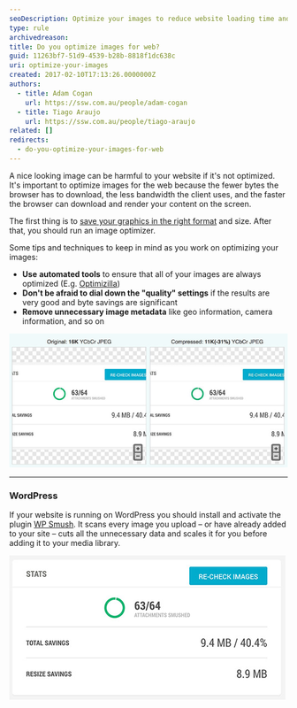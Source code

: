 ```yaml
---
seoDescription: Optimize your images to reduce website loading time and improve user experience by compressing files without sacrificing quality.
type: rule
archivedreason:
title: Do you optimize images for web?
guid: 11263bf7-51d9-4539-b28b-8818f1dc638c
uri: optimize-your-images
created: 2017-02-10T17:13:26.0000000Z
authors:
  - title: Adam Cogan
    url: https://ssw.com.au/people/adam-cogan
  - title: Tiago Araujo
    url: https://ssw.com.au/people/tiago-araujo
related: []
redirects:
  - do-you-optimize-your-images-for-web
---
```


A nice looking image can be harmful to your website if it's not optimized. It's important to optimize images for the web because the fewer bytes the browser has to download, the less bandwidth the client uses, and the faster the browser can download and render your content on the screen.

<!--endintro-->

The first thing is to [save your graphics in the right format](/image-formats) and size. After that, you should run an image optimizer.

Some tips and techniques to keep in mind as you work on optimizing your images:

- **Use** **automated tools** to ensure that all of your images are always optimized (E.g. [Optimizilla](https://imagecompressor.com))
- **Don't be afraid to dial down the "quality" settings** if the results are very good and byte savings are significant
- **Remove unnecessary image metadata** like geo information, camera information, and so on

![Figure: Optimizilla reduced the image in 31%](optimizeexample.png)

---

### WordPress

If your website is running on WordPress you should install and activate the plugin [WP Smush](https://wordpress.org/plugins/wp-smushit). It scans every image you upload – or have already added to your site – cuts all the unnecessary data and scales it for you before adding it to your media library.

![Figure: WP Smush plugin saved 9.4MB from one website](wp-smush.jpg)

